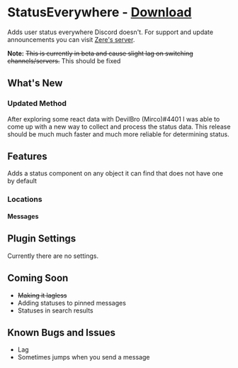 # StatusEverywhere - [Download](https://raw.githubusercontent.com/rauenzi/BetterDiscordAddons/master/Plugins/StatusEverywhere/StatusEverywhere.plugin.js)

Adds user status everywhere Discord doesn't. For support and update announcements you can visit [Zere's server](https://bit.ly/ZeresServer).

**Note:** ~~This is currently in beta and cause slight lag on switching channels/servers.~~ This should be fixed

## What's New

### Updated Method

After exploring some react data with DevilBro (Mirco)#4401 I was able to come up with a new way to collect and process the status data. This release should be much much faster and much more reliable for determining status.

## Features

Adds a status component on any object it can find that does not have one by default

### Locations

#### Messages

## Plugin Settings

Currently there are no settings. 

## Coming Soon
 - ~~Making it lagless~~
 - Adding statuses to pinned messages
 - Statuses in search results

## Known Bugs and Issues
 - Lag
 - Sometimes jumps when you send a message

